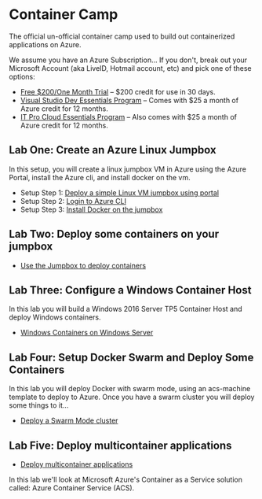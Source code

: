 # Container Camp #
The official un-official container camp used to build out containerized applications on Azure.

We assume you have an Azure Subscription... If you don't, break out your Microsoft Account (aka LiveID, Hotmail account, etc) and pick one of these options:

* [Free $200/One Month Trial](https://azure.microsoft.com/en-us/free/) – $200 credit for use in 30 days.
* [Visual Studio Dev Essentials Program](https://www.visualstudio.com/dev-essentials/?campaign=VSBlog_AzureXamAnnoucement_VSDE) – Comes with $25 a month of Azure credit for 12 months.
* [IT Pro Cloud Essentials Program](https://www.microsoft.com/itprocloudessentials/en-US) – Also comes with $25 a month of Azure credit for 12 months.


## Lab One: Create an Azure Linux Jumpbox  ##
In this setup, you will create a linux jumpbox VM in Azure using the Azure Portal, install the Azure cli, and install docker on the vm.

- Setup Step 1: [Deploy a simple Linux VM jumpbox using portal](setup/deploy-linuxjumpbox.md)
- Setup Step 2: [Login to Azure CLI](setup/xplat-cli-login.md)
- Setup Step 3: [Install Docker on the jumpbox](setup/azdockerinstall.md)

## Lab Two: Deploy some containers on your jumpbox ##

* [Use the Jumpbox to deploy containers](labtwo/deploy-docker-vm.md)

## Lab Three: Configure a Windows Container Host ##
In this lab you will build a Windows 2016 Server TP5 Container Host and deploy Windows containers.

* [Windows Containers on Windows Server](labthree/windows-containers.md)

## Lab Four: Setup Docker Swarm and Deploy Some Containers ##
In this lab you will deploy Docker with swarm mode, using an acs-machine template to deploy to Azure. Once you have a swarm cluster you will deploy some things to it...

* [Deploy a Swarm Mode cluster](labfour/deploy-docker-swarm.md)

<!-- ## Lab Five: Setup Azure Container Service ## -->
## Lab Five: Deploy multicontainer applications
* [Deploy multicontainer applications](labfive/multiapp.md)

In this lab we'll look at Microsoft Azure's Container as a Service solution called: Azure Container Service (ACS).


<!--
* [Deploy Azure Container Service](labfive/deploy-acs.md)
* [Connect and Use ACS](labfive/connect-acs.md)
-->